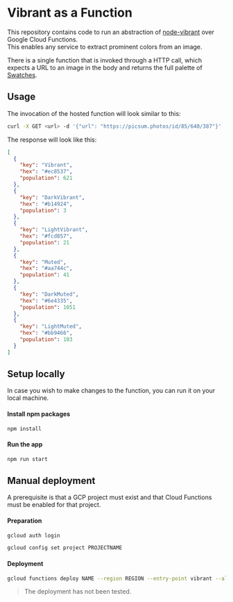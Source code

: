 # Vibrant as a Function

This repository contains code to run an abstraction of [node-vibrant](https://github.com/Vibrant-Colors/node-vibrant) over Google Cloud Functions.  
This enables any service to extract prominent colors from an image.

There is a single function that is invoked through a HTTP call, which expects a URL to an image in the body and returns the full palette
of [Swatches](https://github.com/Vibrant-Colors/node-vibrant#vibrantswatch).

## Usage

The invocation of the hosted function will look similar to this:

```bash
curl -X GET <url> -d '{"url": "https://picsum.photos/id/85/640/387"}'
```

The response will look like this:

```json
[
  {
    "key": "Vibrant",
    "hex": "#ec8537",
    "population": 621
  },
  {
    "key": "DarkVibrant",
    "hex": "#b14924",
    "population": 3
  },
  {
    "key": "LightVibrant",
    "hex": "#fcd857",
    "population": 21
  },
  {
    "key": "Muted",
    "hex": "#aa744c",
    "population": 41
  },
  {
    "key": "DarkMuted",
    "hex": "#6e4335",
    "population": 1051
  },
  {
    "key": "LightMuted",
    "hex": "#bb9466",
    "population": 103
  }
]
```

## Setup locally

In case you wish to make changes to the function, you can run it on your local machine.

#### Install npm packages

```bash
npm install
```

#### Run the app

```bash
npm run start
```

## Manual deployment

A prerequisite is that a GCP project must exist and that Cloud Functions must be enabled for that project.

#### Preparation

```bash
gcloud auth login
```

```bash
gcloud config set project PROJECTNAME
```

#### Deployment

```bash
gcloud functions deploy NAME --region REGION --entry-point vibrant --allow-unauthenticated --trigger-http --runtime nodejs16
```

> The deployment has not been tested.
